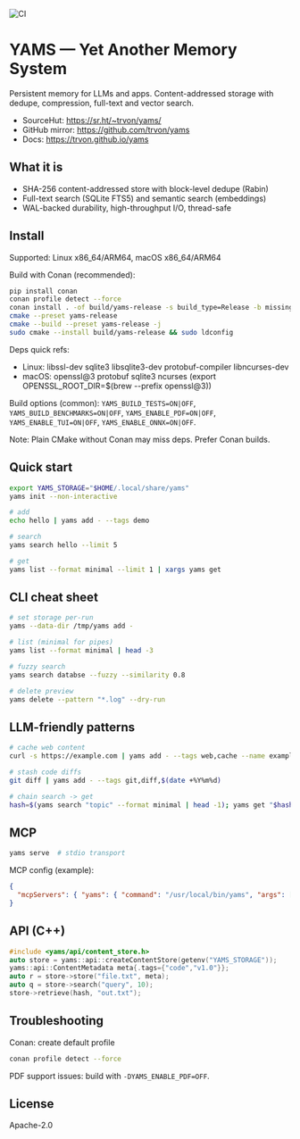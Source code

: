 ![CI](https://github.com/trvon/yams/actions/workflows/release.yml/badge.svg)

# YAMS — Yet Another Memory System

Persistent memory for LLMs and apps. Content-addressed storage with dedupe, compression, full-text and vector search.

- SourceHut: https://sr.ht/~trvon/yams/
- GitHub mirror: https://github.com/trvon/yams
- Docs: https://trvon.github.io/yams

## What it is

- SHA-256 content-addressed store with block-level dedupe (Rabin)
- Full-text search (SQLite FTS5) and semantic search (embeddings)
- WAL-backed durability, high-throughput I/O, thread-safe

## Install

Supported: Linux x86_64/ARM64, macOS x86_64/ARM64

Build with Conan (recommended):

```bash
pip install conan
conan profile detect --force
conan install . -of build/yams-release -s build_type=Release -b missing
cmake --preset yams-release
cmake --build --preset yams-release -j
sudo cmake --install build/yams-release && sudo ldconfig
```

Deps quick refs:

- Linux: libssl-dev sqlite3 libsqlite3-dev protobuf-compiler libncurses-dev
- macOS: openssl@3 protobuf sqlite3 ncurses (export OPENSSL_ROOT_DIR=$(brew --prefix openssl@3))

Build options (common): `YAMS_BUILD_TESTS=ON|OFF`, `YAMS_BUILD_BENCHMARKS=ON|OFF`, `YAMS_ENABLE_PDF=ON|OFF`, `YAMS_ENABLE_TUI=ON|OFF`, `YAMS_ENABLE_ONNX=ON|OFF`.

Note: Plain CMake without Conan may miss deps. Prefer Conan builds.

## Quick start

```bash
export YAMS_STORAGE="$HOME/.local/share/yams"
yams init --non-interactive

# add
echo hello | yams add - --tags demo

# search
yams search hello --limit 5

# get
yams list --format minimal --limit 1 | xargs yams get
```

## CLI cheat sheet

```bash
# set storage per-run
yams --data-dir /tmp/yams add -

# list (minimal for pipes)
yams list --format minimal | head -3

# fuzzy search
yams search databse --fuzzy --similarity 0.8

# delete preview
yams delete --pattern "*.log" --dry-run
```

## LLM-friendly patterns

```bash
# cache web content
curl -s https://example.com | yams add - --tags web,cache --name example.html

# stash code diffs
git diff | yams add - --tags git,diff,$(date +%Y%m%d)

# chain search -> get
hash=$(yams search "topic" --format minimal | head -1); yams get "$hash"
```

## MCP

```bash
yams serve  # stdio transport
```

MCP config (example):

```json
{
  "mcpServers": { "yams": { "command": "/usr/local/bin/yams", "args": ["serve"] } }
}
```

## API (C++)

```cpp
#include <yams/api/content_store.h>
auto store = yams::api::createContentStore(getenv("YAMS_STORAGE"));
yams::api::ContentMetadata meta{.tags={"code","v1.0"}};
auto r = store->store("file.txt", meta);
auto q = store->search("query", 10);
store->retrieve(hash, "out.txt");
```

## Troubleshooting

Conan: create default profile

```bash
conan profile detect --force
```

PDF support issues: build with `-DYAMS_ENABLE_PDF=OFF`.

## License

Apache-2.0
